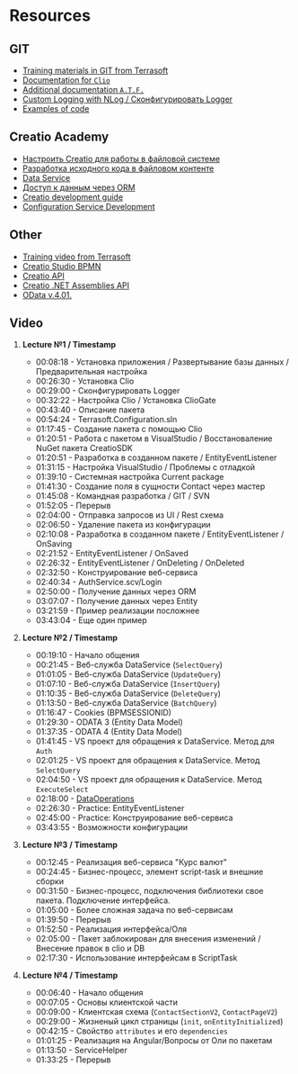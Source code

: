 # Resources

## GIT

* [Training materials in GIT from Terrasoft](https://github.com/Academy-Creatio/TrainingProgramm/wiki)
* [Documentation for `Clio`](https://github.com/Advance-Technologies-Foundation/clio)
* [Additional documentation `A.T.F.`](https://github.com/Advance-Technologies-Foundation)
* [Custom Logging with NLog / Сконфигурировать Logger](https://github.com/Academy-Creatio/TrainingProgramm/wiki/Custom-Logging-with-NLog)
* [Examples of code](https://github.com/Academy-Creatio/WorkshopWorkingWithData)

## Creatio Academy

* [Настроить Creatio для работы в файловой системе](https://academy.terrasoft.ru/docs/7-16/developer/development_tools/development_in_external_ide/vneshnie_ide#title-2098-4)
* [Разработка исходного кода в файловом контенте](https://academy.terrasoft.ru/docs/developer/back-end_development/project_package/razrabotka_iskhodnogo_koda_v_faylovom_kontente_%28paket-proekt%29)
* [Data Service](https://academy.terrasoft.ru/documents/technic-sdk/7-15/dataservice)
* [Доступ к данным через ORM](https://academy.terrasoft.ru/docs/7-16/developer/back-end_development/operatsii_s_dannymi_back_end/dostup_k_dannym_cherez_orm)
* [Creatio development guide](https://academy.creatio.com/documents/technic-sdk/7-15/creatio-development-guide)
* [Configuration Service Development](https://academy.creatio.com/documents/technic-sdk/7-15/configuration-service-development)

## Other

* [Training video from Terrasoft](https://drive.google.com/drive/folders/1-4EqnTnuXP-oLxOAioTmSEru_IDOP2O_?usp=sharing)
* [Creatio Studio BPMN](https://accounts.terrasoft.ru/login)
* [Creatio API](https://documenter.getpostman.com/view/10204500/SztHX5Qb?version=latest#e25ee44f-47ec-4a57-bbc5-3e5a20d6b530)
* [Creatio .NET Assemblies API](https://academy.terrasoft.ru/api/netcoreapi/7.15.0/index.html#Terrasoft.WebApp~Terrasoft.WebApp.ServiceModel.ProcessEngineService_members.html)
* [OData v.4.01.](http://docs.oasis-open.org/odata/odata/v4.01/odata-v4.01-part2-url-conventions.html#sec_day)

## Video

1. **Lecture №1 / Timestamp**
    * 00:08:18 - Установка приложения / Развертывание базы данных / Предварительная настройка
    * 00:26:30 - Установка Clio
    * 00:29:00 - Сконфигурировать Logger
    * 00:32:22 - Настройка Clio / Установка СlioGate
    * 00:43:40 - Описание пакета
    * 00:54:24 - Terrasoft.Configuration.sln
    * 01:17:45 - Создание пакета с помощью Clio
    * 01:20:51 - Работа с пакетом в VisualStudio / Восстановаление NuGet пакета CreatioSDK
    * 01:20:51 - Разработка в созданном пакете / EntityEventListener
    * 01:31:15 - Настройка VisualStudio / Проблемы с отладкой
    * 01:39:10 - Системная настройка Current package
    * 01:41:30 - Создание поля в сущности Contact через мастер
    * 01:45:08 - Командная разработка / GIT / SVN
    * 01:52:05 - Перерыв
    * 02:04:00 - Отправка запросов из UI / Rest схема
    * 02:06:50 - Удаление пакета из конфигурации
    * 02:10:08 - Разработка в созданном пакете / EntityEventListener / OnSaving
    * 02:21:52 - EntityEventListener / OnSaved
    * 02:26:32 - EntityEventListener / OnDeleting / OnDeleted
    * 02:32:50 - Конструирование веб-сервиса
    * 02:40:34 - AuthService.scv/Login
    * 02:50:00 - Получение данных через ORM
    * 03:07:07 - Получение данных через Entity
    * 03:21:59 - Пример реализации посложнее
    * 03:43:04 - Еще один пример

2. **Lecture №2 / Timestamp**
    * 00:19:10 - Начало общения
    * 00:21:45 - Веб-служба DataService (`SelectQuery`)
    * 01:01:05 - Веб-служба DataService (`UpdateQuery`)
    * 01:07:10 - Веб-служба DataService (`InsertQuery`)
    * 01:10:35 - Веб-служба DataService (`DeleteQuery`)
    * 01:13:50 - Веб-служба DataService (`BatchQuery`)
    * 01:16:47 - Cookies (BPMSESSIONID)
    * 01:29:30 - ODATA 3 (Entity Data Model)
    * 01:37:35 - ODATA 4 (Entity Data Model)
    * 01:41:45 - VS проект для обращения к DataService. Метод для `Auth`
    * 02:01:25 - VS проект для обращения к DataService. Метод `SelectQuery`
    * 02:04:50 - VS проект для обращения к DataService. Метод `ExecuteSelect`
    * 02:18:00 - [DataOperations](https://github.com/Academy-Creatio/WorkshopWorkingWithData/tree/master/Files/DataOperations)
    * 02:26:30 - Practice: EntityEventListener
    * 02:45:00 - Practice: Конструирование веб-сервиса
    * 03:43:55 - Возможности конфигурации

3. **Lecture №3 / Timestamp**
    * 00:12:45 - Реализация веб-сервиса "Курс валют"
    * 00:24:45 - Бизнес-процесс, элемент script-task и внешние сборки
    * 00:31:50 - Бизнес-процесс, подключения библиотеки свое пакета. Подключение интерфейса.
    * 01:05:00 - Более сложная задача по веб-сервисам
    * 01:39:50 - Перерыв
    * 01:52:50 - Реализация интерфейса/Оля
    * 02:05:00 - Пакет заблокирован для внесения изменений / Внесение правок в clio и DB
    * 02:17:30 - Использование интерфейсам в ScriptTask

4. **Lecture №4 / Timestamp**
    * 00:06:40 - Начало общения
    * 00:07:05 - Основы клиентской части
    * 00:09:00 - Клиентская схема (`ContactSectionV2`, `ContactPageV2`)
    * 00:29:00 - Жизненый цикл страницы (`init`, `onEntityInitialized`)
    * 00:42:15 - Свойство `attributes` и его `dependencies`
    * 01:01:25 - Реализация на Angular/Вопросы от Оли по пакетам
    * 01:13:50 - ServiceHelper
    * 01:33:25 - Перерыв
